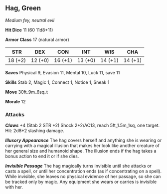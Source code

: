 ## Hag, Green

*Medium fey, neutral evil*

**Hit Dice** 11 (60 11d8+11)

**Armor Class** 17 (natural armor)

| STR     | DEX     | CON     | INT     | WIS     | CHA     |
|---------|---------|---------|---------|---------|---------|
| 18 (+2) | 12 (+0) | 16 (+1) | 13 (+0) | 14 (+1) | 14 (+1) |

**Saves** Physical 9, Evasion 11, Mental 10, Luck 11, save 11

**Skills** Stab 2, Magic 1, Connect 1, Notice 1, Sneak 1

**Move** 30ft\_9m\_6sq\_t

**Morale** 12

### Attacks

***Claws*** +4 (Stab 2 STR +2) Shock 2+2/AC13, reach 5ft\_1.5m\_1sq, one target. Hit: 2d8+2 slashing damage.

***Illusory Appearance*** The hag covers herself and anything she is wearing or carrying with a magical illusion that makes her look like another creature of her general size and humanoid shape. The illusion ends if the hag takes a bonus action to end it or if she dies.

***Invisible Passage*** The hag magically turns invisible until she attacks or casts a spell, or until her concentration ends (as if concentrating on a spell). While invisible, she leaves no physical evidence of her passage, so she can be tracked only by magic. Any equipment she wears or carries is invisible with her.

